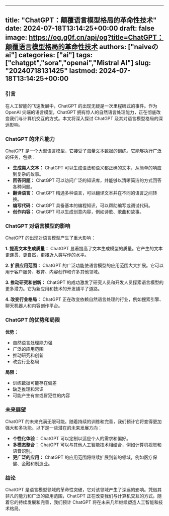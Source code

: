 
---
title: "ChatGPT：颠覆语言模型格局的革命性技术"
date: 2024-07-18T13:14:25+00:00
draft: false
image: https://og.g0f.cn/api/og?title=ChatGPT：颠覆语言模型格局的革命性技术
authors: ["naiveのai"]
categories: ["ai"]
tags: ["chatgpt","sora","openai","Mistral AI"]
slug: "20240718131425"
lastmod: 2024-07-18T13:14:25+00:00
---
### 引言

在人工智能的飞速发展中，ChatGPT 的出现无疑是一次里程碑式的事件。作为 OpenAI 尖端的语言模型，ChatGPT 拥有惊人的自然语言处理能力，正在彻底改变我们与计算机交互的方式。本文将深入探讨 ChatGPT 及其对语言模型格局的深远影响。

### ChatGPT 的非凡能力

ChatGPT 是一个大型语言模型，它接受了海量文本数据的训练。它能够执行广泛的任务，包括：

* **生成类人文本：** ChatGPT 可以生成语法和语义都正确的文本，从简单的响应到复杂的故事。
* **回答问题：** ChatGPT 可以访问广泛的知识库，并能够以清晰简洁的方式回答各种问题。
* **翻译语言：** ChatGPT 精通多种语言，可以翻译文本并在不同的语言之间转换。
* **编写代码：** ChatGPT 具备基本的编程知识，可以帮助编写或调试代码。
* **创作内容：** ChatGPT 可以生成创意内容，例如诗歌、歌曲和故事。

### ChatGPT 对语言模型的影响

ChatGPT 的出现对语言模型产生了重大影响：

**1. 提高文本生成质量：** ChatGPT 显著提高了文本生成模型的质量。它产生的文本更连贯、更自然，更接近人类写作的水平。

**2. 扩展应用范围：** ChatGPT 的广泛功能使语言模型的应用范围大大扩展。它可以用于客户服务、教育、内容创作和许多其他领域。

**3. 推动研究和创新：** ChatGPT 的成功激发了研究人员和开发人员探索语言模型的更多潜力。它为新应用和技术的开发铺平了道路。

**4. 改变行业格局：** ChatGPT 正在改变依赖自然语言处理的行业，例如搜索引擎、聊天机器人和内容创作平台。

### ChatGPT 的优势和局限

**优势：**

* 自然语言处理能力强
* 广泛的应用范围
* 推动研究和创新
* 改变行业格局

**局限：**

* 训练数据可能存在偏差
* 缺乏推理和常识
* 可能产生有害或冒犯性的内容

### 未来展望

ChatGPT 的未来充满无限可能。随着持续的训练和完善，我们预计它将变得更加强大和多功能。以下是一些潜在的未来发展方向：

* **个性化体验：** ChatGPT 可以定制以适应个人的需求和偏好。
* **多模态整合：** ChatGPT 可以与其他人工智能技术相结合，例如计算机视觉和语音识别。
* **更广泛的应用：** ChatGPT 的应用范围将继续扩展到新的领域，例如医疗保健、金融和制造业。

### 结论

ChatGPT 是语言模型领域的革命性突破，它对该领域产生了深远的影响。凭借其非凡的能力和广泛的应用范围，ChatGPT 正在改变我们与计算机交互的方式。随着它的持续发展和完善，我们预计 ChatGPT 将在未来几年继续塑造人工智能和技术格局。